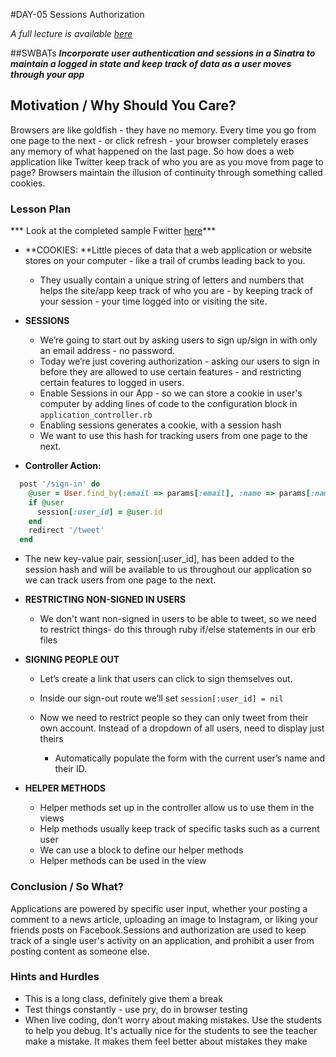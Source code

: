 #DAY-05 Sessions Authorization

_A full lecture is available [here](LECTURE.md)_

##SWBATs
***Incorporate user authentication and sessions in a Sinatra to maintain a logged in state and keep track of data as a user moves through your app***

## Motivation / Why Should You Care?
Browsers are like goldfish - they have no memory. Every time you go from one page to the next - or click refresh - your browser completely erases any memory of what happened on the last page. So how does a web application like Twitter keep track of who you are as you move from page to page? Browsers maintain the illusion of continuity through something called cookies. 

### Lesson Plan

*** Look at the completed sample Fwitter [here](https://github.com/learn-co-curriculum/hs-advanced-software-engineering-fwitter-project/tree/day05-sessions-authorization)***

+ **COOKIES: **Little pieces of data that a web application or website stores on your computer - like a trail of crumbs leading back to you.
  * They usually contain a unique string of letters and numbers that helps the site/app keep track of who you are - by keeping track of your session - your time logged into or visiting the site. 

+ **SESSIONS**
  * We’re going to start out by asking users to sign up/sign in with only an email address - no password. 
  * Today we’re just covering authorization - asking our users to sign in before they are allowed to use certain features - and restricting certain features to logged in users. 
  * Enable Sessions in our App - so we can store a cookie in user's computer by adding lines of code to the configuration block in `application_controller.rb`  
  * Enabling sessions generates a cookie, with a session hash 
  * We want to use this hash for tracking users from one page to the next.

+ **Controller Action:**
```ruby
  post '/sign-in' do
    @user = User.find_by(:email => params[:email], :name => params[:name])
    if @user
      session[:user_id] = @user.id
    end
    redirect '/tweet'
  end
``` 
   
  * The new key-value pair, session[:user_id], has been added to the session hash and will be available to us throughout our application so we can track users from one page to the next. 

+ **RESTRICTING NON-SIGNED IN USERS**
  * We don't want non-signed in users to be able to tweet, so we need to restrict things- do this through ruby if/else statements in our erb files

+ **SIGNING PEOPLE OUT**
  * Let’s create a link that users can click to sign themselves out. 

  * Inside our sign-out route we’ll set `session[:user_id] = nil`
  * Now we need to restrict people so they can only tweet from their own account. Instead of a dropdown of all users, need to display just theirs
    * Automatically populate the form with the current user’s name and their ID.

+ **HELPER METHODS**
  * Helper methods set up in the controller allow us to use them in the views
  * Help methods usually keep track of specific tasks such as a current user
  * We can use a block to define our helper methods
  * Helper methods can be used in the view

### Conclusion / So What?
Applications are powered by specific user input, whether your posting a comment to a news article, uploading an image to Instagram, or liking your friends posts on Facebook.Sessions and authorization are used to keep track of a single user's activity on an application, and prohibit a user from posting content as someone else.

### Hints and Hurdles
+ This is a long class, definitely give them a break
+ Test things constantly - use pry, do in browser testing
+ When live coding, don't worry about making mistakes. Use the students to help you debug. It's actually nice for the students to see the teacher make a mistake. It makes them feel better about mistakes they make
